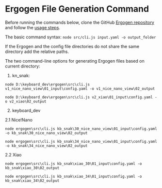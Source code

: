 # Ergogen File Generation Command

Before running the commands below, clone the GitHub [Ergogen repository](https://github.com/ergogen/ergogen) and follow the [usage steps](https://docs.ergogen.xyz/usage).

The basic command syntax: `node src/cli.js input.yaml -o output_folder`

If the Ergogen and the config file directories do not share the same directory add the relative paths.

The two command-line options for generating Ergogen files based on current directory:

1. kn_snak:

```node
node D:\keyboard_dev\ergogen\src\cli.js v1_nice_nano_view\01_input\config.yaml -o v1_nice_nano_view\02_output

node D:\keyboard_dev\ergogen\src\cli.js v2_xiao\01_input\config.yaml -o v2_xiao\02_output
```

2. keyboard_dev

2.1 Nice!Nano

```node
node ergogen\src\cli.js kb_snak\30_nice_nano_view\01_input\config.yaml -o kb_snak\30_nice_nano_view\02_output

node ergogen\src\cli.js kb_snak\34_nice_nano_view\01_input\config.yaml -o kb_snak\34_nice_nano_view\02_output
```

2.2 Xiao

```node
node ergogen\src\cli.js kb_snak\xiao_30\01_input\config.yaml -o kb_snak\xiao_30\02_output

node ergogen\src\cli.js kb_snak\xiao_34\01_input\config.yaml -o kb_snak\xiao_34\02_output
```